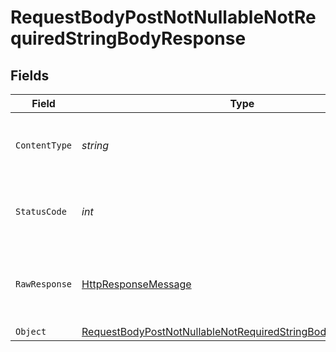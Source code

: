# RequestBodyPostNotNullableNotRequiredStringBodyResponse


## Fields

| Field                                                                                                                                                 | Type                                                                                                                                                  | Required                                                                                                                                              | Description                                                                                                                                           |
| ----------------------------------------------------------------------------------------------------------------------------------------------------- | ----------------------------------------------------------------------------------------------------------------------------------------------------- | ----------------------------------------------------------------------------------------------------------------------------------------------------- | ----------------------------------------------------------------------------------------------------------------------------------------------------- |
| `ContentType`                                                                                                                                         | *string*                                                                                                                                              | :heavy_check_mark:                                                                                                                                    | HTTP response content type for this operation                                                                                                         |
| `StatusCode`                                                                                                                                          | *int*                                                                                                                                                 | :heavy_check_mark:                                                                                                                                    | HTTP response status code for this operation                                                                                                          |
| `RawResponse`                                                                                                                                         | [HttpResponseMessage](https://learn.microsoft.com/en-us/dotnet/api/system.net.http.httpresponsemessage?view=net-5.0)                                  | :heavy_check_mark:                                                                                                                                    | Raw HTTP response; suitable for custom response parsing                                                                                               |
| `Object`                                                                                                                                              | [RequestBodyPostNotNullableNotRequiredStringBodyResponseBody](../../Models/Operations/RequestBodyPostNotNullableNotRequiredStringBodyResponseBody.md) | :heavy_minus_sign:                                                                                                                                    | OK                                                                                                                                                    |